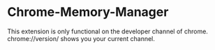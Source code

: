# Chrome-Memory-Manager
This extension is only functional on the developer channel of chrome. chrome://version/ shows you your current channel. 
